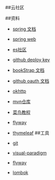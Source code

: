 ##云社区

##资料

- [spring 文档](https://spring.io/guides)
- [spring web](https://spring.io.guides/gs/serving-web-content)
- [es社区](https://elasticsearch.cn/explore)
- [github deploy key](https://developer.github.com/v3/guides/managing-deploykeys/#deploy-keys)
- [bookStrap 文档](https://v3.bootcss.com/getting-started/)
- [github oauth 文档]( https://developer.github.com/apps/building-oauth-apps/creating-an-oauth-app/)
- [okhttp](https://square.github.io/okhttp/)
- [mvn仓库](https://mvnrepository.com/)
- [菜鸟教程](https://www.runoob.com/)
- [flyway](https://flywaydb.org/getstarted/firststeps/maven)
- [thymeleaf](https://www.thymeleaf.org/doc/tutorials/3.0/usingthymeleaf.html)
##工具

- [git](https://git-scm.com/download)
- [visual-paradigm](https://www.visual-paradigm.com)
- [flyway](https://flywaydb.org/getstarted/firststeps/maven)
- [lombok](https://projectlombok.org/setup/maven)


